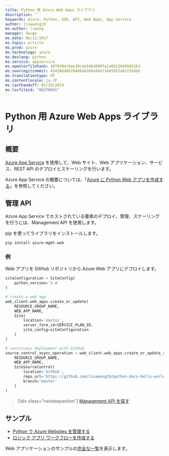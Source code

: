 ```yaml
---
title: Python 用 Azure Web Apps ライブラリ
description: ''
keywords: Azure, Python, SDK, API, Web Apps, App Service
author: lisawong19
ms.author: liwong
manager: douge
ms.date: 06/12/2017
ms.topic: article
ms.prod: azure
ms.technology: azure
ms.devlang: python
ms.service: appservice
ms.openlocfilehash: 4870394c6ee39cde546d090fa1a0d136609851b3
ms.sourcegitcommit: 434186988284e0a8268a9de11645912a81226d6b
ms.translationtype: HT
ms.contentlocale: ja-JP
ms.lasthandoff: 05/29/2019
ms.locfileid: "66376691"
---
```

# <a name="azure-web-apps-libraries-for-python"></a>Python 用 Azure Web Apps ライブラリ

## <a name="overview"></a>概要

[Azure App Service](/azure/app-service) を使用して、Web サイト、Web アプリケーション、サービス、REST API のデプロイとスケーリングを行います。

Azure App Service の概要については、「[Azure に Python Web アプリを作成する](/azure/app-service-web/app-service-web-get-started-python)」を参照してください。

## <a name="management-api"></a>管理 API

Azure App Service でホストされている要素のデプロイ、管理、スケーリングを行うには、Management API を使用します。

pip を使ってライブラリをインストールします。

```bash
pip install azure-mgmt-web
```

### <a name="example"></a>例

Web アプリを GitHub リポジトリから Azure Web アプリにデプロイします。

```python
siteConfiguration = SiteConfig(
    python_version='3.4'
)

# create a web app
web_client.web_apps.create_or_update(
    RESOURCE_GROUP_NAME,
    WEB_APP_NAME,
    Site(
        location='eastus',
        server_farm_id=SERVICE_PLAN_ID,
        site_config=siteConfiguration
    )
)

# continuous deployment with GitHub
source_control_async_operation = web_client.web_apps.create_or_update_source_control(
    RESOURCE_GROUP_NAME,
    WEB_APP_NAME,
    SiteSourceControl(
        location='GitHub',
        repo_url='https://github.com/lisawong19/python-docs-hello-world',
        branch='master'
    )
)
```

> [!div class="nextstepaction"]
> [Management API を探す](/python/api/overview/azure/webapps/management)

## <a name="samples"></a>サンプル

* [Python で Azure Websites を管理する][1]
* [ロジック アプリ ワークフローを作成する][2]

Web アプリケーションのサンプルの[完全な一覧](https://azure.microsoft.com/resources/samples/?platform=python&term=web-app)を表示します。

[1]: https://azure.microsoft.com/resources/samples/app-service-web-python-manage
[2]: ../docs-ref-conceptual/python-sdk-azure-samples-logic-app-workflow.md
